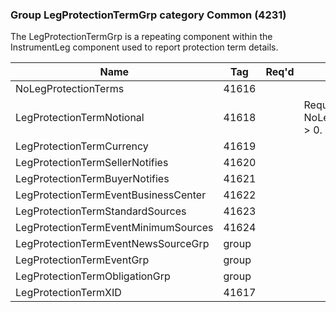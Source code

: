 ### Group LegProtectionTermGrp category Common (4231)

The LegProtectionTermGrp is a repeating component within the InstrumentLeg component used to report protection term details.

| Name                                 | Tag   | Req'd | Documentation                                |
|--------------------------------------|-------|----------|----------------------------------------------|
| NoLegProtectionTerms                 | 41616 |       |                                              |
| LegProtectionTermNotional            | 41618 |       | Required if NoLegProtectionTerms(41616) > 0. |
| LegProtectionTermCurrency            | 41619 |       |                                              |
| LegProtectionTermSellerNotifies      | 41620 |       |                                              |
| LegProtectionTermBuyerNotifies       | 41621 |       |                                              |
| LegProtectionTermEventBusinessCenter | 41622 |       |                                              |
| LegProtectionTermStandardSources     | 41623 |       |                                              |
| LegProtectionTermEventMinimumSources | 41624 |       |                                              |
| LegProtectionTermEventNewsSourceGrp  | group |       |                                              |
| LegProtectionTermEventGrp            | group |       |                                              |
| LegProtectionTermObligationGrp       | group |       |                                              |
| LegProtectionTermXID                 | 41617 |       |                                              |

